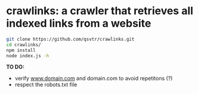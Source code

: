 # crawlinks: a crawler that retrieves all indexed links from a website
```bash
git clone https://github.com/qsvtr/crawlinks.git
cd crawlinks/
npm install
node index.js -h
```


**TO DO:**
+ verify www.domain.com and domain.com to avoid repetitons (?)
+ respect the robots.txt file
